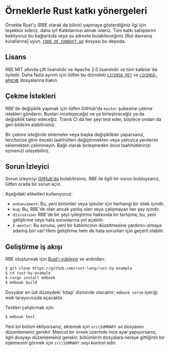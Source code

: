 # Örneklerle Rust katkı yönergeleri

Örnekle Rust'u (RBE olarak da bilinir) yapmaya gösterdiğiniz ilgi için teşekkür ederiz.
daha iyi! Katkılarınızı almak isteriz. Tüm katkı sahiplerini bekliyoruz
bu bağlantıda veya şu adreste bulabileceğiniz [Rut davranış kurallarına] uyun.
[`CODE_OF_CONDUCT.md`] dosyası bu depoda.

[Rust davranış kuralları]: https://www.rust-lang.org/policies/code-of-conduct
[`CODE_OF_CONDUCT.md`]: https://github.com/rust-lang/rust-by-example/blob/master/CODE_OF_CONDUCT.md

## Lisans

RBE MIT altında çift lisanslıdır ve Apache 2.0 lisanslıdır ve tüm katkılar da öyledir.
Daha fazla ayrıntı için lütfen bu dizindeki [`LICENSE-MIT`] ve [`LICENSE-APACHE`] dosyalarına bakın.

[`LICENSE-MIT`]: https://github.com/rust-lang/rust-by-example/blob/master/LICENSE-MIT
[`LICENSE-APACHE`]: https://github.com/rust-lang/rust-by-example/blob/master/LICENSE-APACHE

## Çekme İstekleri

RBE'de değişiklik yapmak için lütfen GitHub'da `master` şubesine çekme istekleri gönderin. Bunları inceleyeceğiz ve ya birleştireceğiz ya da değişiklik talep edeceğiz. Travis CI da her şeyi test eder, böylece ondan da geri bildirim alabilirsiniz.

Bir çekme isteğinde eklemeler veya başka değişiklikler yaparsanız, tercihinize göre önceki taahhütleri değiştirmekten veya yalnızca yenilerini eklemekten çekinmeyin. Bağlı olarak birleşmeden önce taahhütlerinizi ezmenizi isteyebiliriz.

## Sorun İzleyici

Sorun izleyiciyi [GitHub'da](https://github.com/rust-lang/rust-by-example/issues) bulabilirsiniz. RBE ile ilgili bir sorun bulduysanız, lütfen orada bir sorun açın.

Aşağıdaki etiketleri kullanıyoruz:

* `enhancement`: Bu, yeni bölümler veya işlevler için herhangi bir istek içindir.
* `bug`: Bu, RBE'de olan ancak yanlış olan veya çalışmayan her şey içindir.
* `discussion`: RBE'de bir şeyi iyileştirme hakkında bir tartışma; bu, yeni geliştirme veya hata sorunlarına yol açabilir.
* `E-mentor`: Bu sorunu, yeni bir katılımcının düzeltmesine yardımcı olmaya adamış biri var!
  Hem geliştirme hem de hata sorunları için geçerli olabilir.

## Geliştirme iş akışı

RBE oluşturmak için [Rust'ı yükleyin] ve ardından:

```bash
$ git clone https://github.com/rust-lang/rust-by-example
$ cd rust-by-example
$ cargo install mdbook
$ mdbook build
```

[Rust'ı yükleyin]: http://rust-lang.org/install.html

Dosyalar en üst düzeydeki 'kitap' dizininde olacaktır; `mdbook serve` içeriği web tarayıcınızda açacaktır.

Testleri çalıştırmak için:

```bash
$ mdbook test
```

Yeni bir bölüm ekliyorsanız, eklemek için `src\SUMMARY.md` dosyasını düzenlemeniz gerekir. Mevcut bir örnek üzerinde ince ayar yapıyorsanız, ilgili dosyayı düzenlemeniz gerekir; bölümlerin dosyalara nereye gittiğinin bir eşlemesini görmek için `src\SUMMARY.md`yi kontrol edin.
